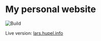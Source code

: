 # My personal website

![Build](https://github.com/larsrh/website/workflows/Build/badge.svg)

Live version: [lars.hupel.info](https://lars.hupel.info)
